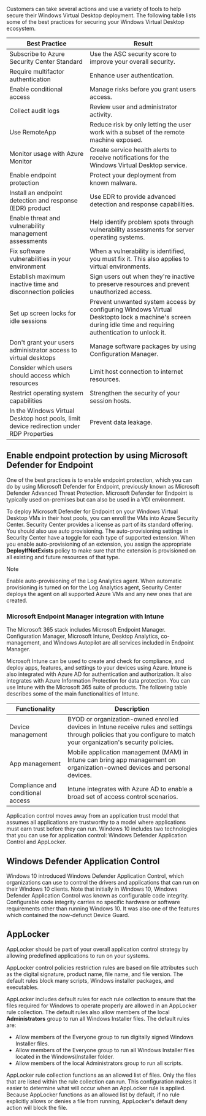Customers can take several actions and use a variety of tools to help secure their Windows Virtual Desktop deployment. The following table lists some of the best practices for securing your Windows Virtual Desktop ecosystem.

|**Best Practice**| **Result**                                                   |
| ------------------------------------------------------------ | ------------------------------------------------------------ |
|Subscribe to Azure Security Center Standard| Use the ASC security score to improve your overall security.|
|Require multifactor authentication|Enhance user authentication.|
|Enable conditional access|Manage risks before you grant users access.|
|Collect audit logs|Review user and administrator activity.|
|Use RemoteApp|Reduce risk by only letting the user work with a subset of the remote machine exposed.|
|Monitor usage with Azure Monitor| Create service health alerts to receive notifications for the Windows Virtual Desktop service.|
|Enable endpoint protection|Protect your deployment from known malware.|
|Install an endpoint detection and response (EDR) product|Use EDR to provide advanced detection and response capabilities.|
|Enable threat and vulnerability management assessments|Help identify problem spots through vulnerability assessments for server operating systems.|
|Fix software vulnerabilities in your environment| When a vulnerability is identified, you must fix it. This also applies to virtual environments.|
|Establish maximum inactive time and disconnection policies|Sign users out when they're inactive to preserve resources and prevent unauthorized access. |
|Set up screen locks for idle sessions|Prevent unwanted system access by configuring Windows Virtual Desktopto lock a machine's screen during idle time and requiring authentication to unlock it.|
|Don't grant your users administrator access to virtual desktops|Manage software packages by using Configuration Manager.|
|Consider which users should access which resources|Limit host connection to internet resources.|
|Restrict operating system capabilities|Strengthen the security of your session hosts.|
|In the Windows Virtual Desktop host pools, limit device redirection under RDP Properties|Prevent data leakage.|

## Enable endpoint protection by using Microsoft Defender for Endpoint

One of the best practices is to enable endpoint protection, which you can do by using Microsoft Defender for Endpoint, previously known as Microsoft Defender Advanced Threat Protection. Microsoft Defender for Endpoint is typically used on-premises but can also be used in a VDI environment.

To deploy Microsoft Defender for Endpoint on your Windows Virtual Desktop VMs in their host pools, you can enroll the VMs into Azure Security Center. Security Center provides a license as part of its standard offering. You should also use auto provisioning. The auto-provisioning settings in Security Center have a toggle for each type of supported extension. When you enable auto-provisioning of an extension, you assign the appropriate **DeployIfNotExists** policy to make sure that the extension is provisioned on all existing and future resources of that type.

> [!NOTE] 
> Enable auto-provisioning of the Log Analytics agent. When automatic provisioning is turned on for the Log Analytics agent, Security Center deploys the agent on all supported Azure VMs and any new ones that are created.

### Microsoft Endpoint Manager integration with Intune

The Microsoft 365 stack includes Microsoft Endpoint Manager. Configuration Manager, Microsoft Intune, Desktop Analytics, co-management, and Windows Autopilot are all services included in Endpoint Manager.

Microsoft Intune can be used to create and check for compliance, and deploy apps, features, and settings to your devices using Azure. Intune is also integrated with Azure AD for authentication and authorization. It also integrates with Azure Information Protection for data protection. You can use Intune with the Microsoft 365 suite of products. The following table describes some of the main functionalities of Intune.

|**Functionality**| **Description**|
| --------------------------------- | ------------------------------------------------------------ |
|Device management|BYOD or organization-owned enrolled devices in Intune receive rules and settings through policies that you configure to match your organization's security policies. |
|App management|Mobile application management (MAM) in Intune can bring app management on organization-owned devices and personal devices.|
|Compliance and conditional access|Intune integrates with Azure AD to enable a broad set of access control scenarios.|

Application control moves away from an application trust model that assumes all applications are trustworthy to a model where applications must earn trust before they can run. Windows 10 includes two technologies that you can use for application control: Windows Defender Application Control and AppLocker.

## Windows Defender Application Control

Windows 10 introduced Windows Defender Application Control, which organizations can use to control the drivers and applications that can run on their Windows 10 clients. Note that initially in Windows 10, Windows Defender Application Control was known as configurable code integrity. Configurable code integrity carries no specific hardware or software requirements other than running Windows 10. It was also one of the features which contained the now-defunct Device Guard.

## AppLocker

AppLocker should be part of your overall application control strategy by allowing predefined applications to run on your systems.

AppLocker control policies restriction rules are based on file attributes such as the digital signature, product name, file name, and file version. The default rules block many scripts, Windows installer packages, and executables.

AppLocker includes default rules for each rule collection to ensure that the files required for Windows to operate properly are allowed in an AppLocker rule collection. The default rules also allow members of the local **Administrators** group to run all Windows Installer files. The default rules are:
- Allow members of the Everyone group to run digitally signed Windows Installer files.
- Allow members of the Everyone group to run all Windows Installer files located in the Windows\Installer folder.
- Allow members of the local Administrators group to run all scripts.

AppLocker rule collection functions as an allowed list of files. Only the files that are listed within the rule collection can run. This configuration makes it easier to determine what will occur when an AppLocker rule is applied. Because AppLocker functions as an allowed list by default, if no rule explicitly allows or denies a file from running, AppLocker's default deny action will block the file.
